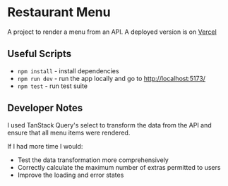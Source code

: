 # Restaurant Menu

A project to render a menu from an API. A deployed version is on [Vercel](https://react-restaurant-menu-flame.vercel.app/)

## Useful Scripts

- `npm install` - install dependencies
- `npm run dev` - run the app locally and go to [http://localhost:5173/](http://localhost:5173/)
- `npm test` - run test suite

## Developer Notes

I used TanStack Query's select to transform the data from the API and ensure that all menu items were rendered. 

If I had more time I would:

- Test the data transformation more comprehensively
- Correctly calculate the maximum number of extras permitted to users
- Improve the loading and error states

